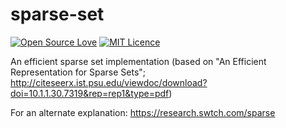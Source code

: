 # sparse-set
[![Open Source Love](https://badges.frapsoft.com/os/v1/open-source.svg?v=103)](https://github.com/ellerbrock/open-source-badges/) [![MIT Licence](https://badges.frapsoft.com/os/mit/mit.svg?v=103)](https://opensource.org/licenses/mit-license.php)

An efficient sparse set implementation (based on "An Efficient Representation for Sparse Sets"; http://citeseerx.ist.psu.edu/viewdoc/download?doi=10.1.1.30.7319&rep=rep1&type=pdf)

For an alternate explanation: https://research.swtch.com/sparse